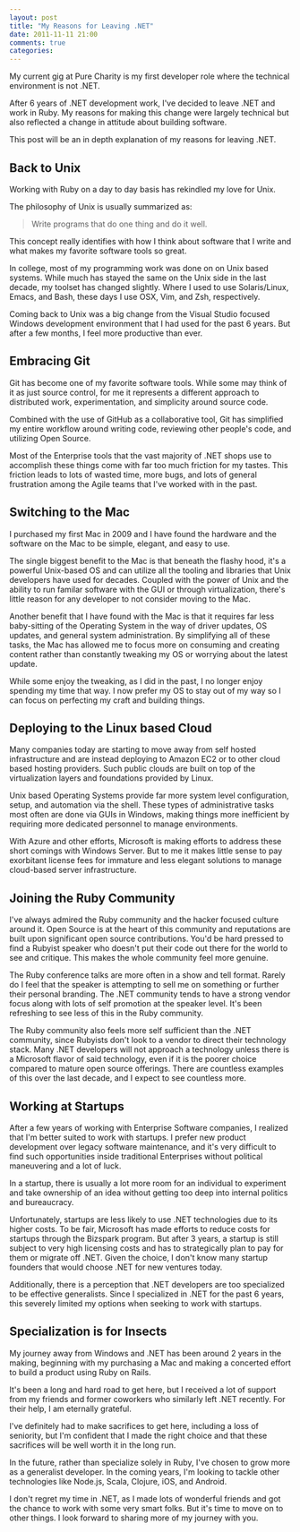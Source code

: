 ```yaml
---
layout: post
title: "My Reasons for Leaving .NET"
date: 2011-11-11 21:00
comments: true
categories: 
---
```

My current gig at Pure Charity is my first developer 
role where the technical environment is not .NET. 

After 6 years of .NET development work, I've decided to leave .NET and work in Ruby. My reasons for making this change were largely technical but also reflected a change in attitude about building software.

This post will be an in depth explanation of my reasons for leaving .NET.

## Back to Unix 
Working with Ruby on a day to day basis has rekindled my love for Unix. 

The philosophy of Unix is usually summarized as:
> Write programs that do one thing and do it well.

This concept really identifies with how I think about software that I write and what makes my favorite software tools so great.

In college, most of my programming work was done on on Unix based systems. While much has stayed the same on the Unix side in the last decade, my toolset has changed slightly. Where I used to use Solaris/Linux, Emacs, and Bash, these days I use OSX, Vim, and Zsh, respectively.

Coming back to Unix was a big change from the Visual Studio focused Windows development environment that I had used for the past 6 years. But after a few months, I feel more productive than ever.

## Embracing Git
Git has become one of my favorite software tools. While some may think of it as just source control, for me it represents a different approach to distributed work, experimentation, and simplicity around source code. 

Combined with the use of GitHub as a collaborative tool, Git has simplified my entire workflow around writing code, reviewing other people's code, and utilizing Open Source.

Most of the Enterprise tools that the vast majority of .NET shops use to accomplish these things come with far too much friction for my tastes. This friction leads to lots of wasted time, more bugs, and lots of general frustration among the Agile teams that I've worked with in the past.

## Switching to the Mac
I purchased my first Mac in 2009 and I have found the hardware and the software on the Mac to be simple, elegant, and easy to use.

The single biggest benefit to the Mac is that beneath the flashy hood, it's a powerful Unix-based OS and can utilize all the tooling and libraries that Unix developers have used for decades. Coupled with the power of Unix and the ability to run familar software with the GUI or through virtualization, there's little reason for any developer to not consider moving to the Mac.

Another benefit that I have found with the Mac is that it requires far less baby-sitting of the Operating System in the way of driver updates, OS updates, and general system administration. By simplifying all of these tasks, the Mac has allowed me to focus more on consuming and creating content rather than constantly tweaking my OS or worrying about the latest update. 

While some enjoy the tweaking, as I did in the past, I no longer enjoy spending my time that way. I now prefer my OS to stay out of my way so I can focus on perfecting my craft and building things.

## Deploying to the Linux based Cloud
Many companies today are starting to move away from self hosted infrastructure and are instead deploying to Amazon EC2 or to other cloud based hosting providers. Such public clouds are built on top of the virtualization layers and foundations provided by Linux.

Unix based Operating Systems provide far more system level configuration, setup, and automation via the shell. These types of administrative tasks most often are done via GUIs in Windows, making things more inefficient by requiring more dedicated personnel to manage environments.

With Azure and other efforts, Microsoft is making efforts to address these short comings with Windows Server. But to me it makes little sense to pay exorbitant license fees for immature and less elegant solutions to manage cloud-based server infrastructure.

## Joining the Ruby Community
I've always admired the Ruby community and the hacker focused culture around it. Open Source is at the heart of this community and reputations are built upon significant open source contributions. You'd be hard pressed to find a Rubyist speaker who doesn't put their code out there for the world to see and critique. This makes the whole community feel more genuine.

The Ruby conference talks are more often in a show and tell format. Rarely do I feel that the speaker is attempting to sell me on something or further their personal branding. The .NET community tends to have a strong vendor focus along with lots of self promotion at the speaker level. It's been refreshing to see less of this in the Ruby community.

The Ruby community also feels more self sufficient than the .NET community, since Rubyists don't look to a vendor to direct their technology stack. Many .NET developers will not approach a technology unless there is a Microsoft flavor of said technology, even if it is the poorer choice compared to mature open source offerings. There are countless examples of this over the last decade, and I expect to see countless more.

## Working at Startups
After a few years of working with Enterprise Software companies, I realized that I'm better suited to work with startups. I prefer new product development over legacy software maintenance, and it's very difficult to find such opportunities inside traditional Enterprises without political maneuvering and a lot of luck.

In a startup, there is usually a lot more room for an individual to experiment and take ownership of an idea without getting too deep into internal politics and bureaucracy.

Unfortunately, startups are less likely to use .NET technologies due to its higher costs. To be fair, Microsoft has made efforts to reduce costs for startups through the Bizspark program. But after 3 years, a startup is still subject to very high licensing costs and has to strategically plan to pay for them or migrate off .NET. Given the choice, I don't know many startup founders that would choose .NET for new ventures today. 

Additionally, there is a perception that .NET developers are too specialized to be effective generalists. Since I specialized in .NET for the past 6 years, this severely limited my options when seeking to work with startups.

## Specialization is for Insects
My journey away from Windows and .NET has been around 2 years in the making, beginning with my purchasing a Mac and making a concerted effort to build a product using Ruby on Rails.

It's been a long and hard road to get here, but I received a lot of support from my friends and former coworkers who similarly left .NET recently. For their help, I am eternally grateful.

I've definitely had to make sacrifices to get here, including a loss of seniority, but I'm confident that I made the right choice and that these sacrifices will be well worth it in the long run.  

In the future, rather than specialize solely in Ruby, I've chosen to grow more as a generalist developer. In the coming years, I'm looking to tackle other technologies like Node.js, Scala, Clojure, iOS, and Android. 

I don't regret my time in .NET, as I made lots of wonderful friends and got the chance to work with some very smart folks. But it's time to move on to other things. I look forward to sharing more of my journey with you.